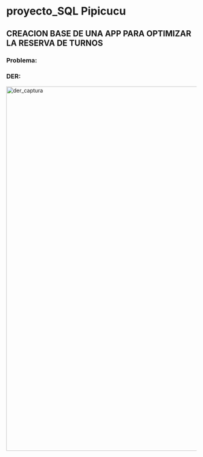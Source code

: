 # proyecto_SQL Pipicucu
<h2>CREACION BASE DE UNA APP PARA OPTIMIZAR LA RESERVA DE TURNOS </h2>

<h3>Problema:</h3>








 
<h3>DER: </h3>
<img width="962" alt="der_captura" src="https://github.com/Prestera/proyecto_SQL/assets/121523848/d9258ef8-ed69-43cd-b7a7-5899ec0e26fc">
